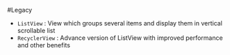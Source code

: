 #Legacy
- `ListView` : View which groups several items and display them in vertical scrollable list 
- `RecyclerView` : Advance version of ListView with improved performance and other benefits

